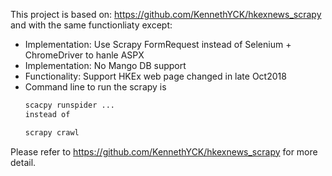 This project is based on: https://github.com/KennethYCK/hkexnews_scrapy and with the same functionliaty except:

* Implementation: Use Scrapy FormRequest instead of Selenium + ChromeDriver to hanle ASPX 
* Implementation: No Mango DB support
* Functionality: Support HKEx web page changed in late Oct2018
* Command line to run the scrapy is 
   ```python
  scacpy runspider ...
  instead of
   ```
   ```python
  scrapy crawl 
   ```
Please refer to https://github.com/KennethYCK/hkexnews_scrapy for more detail.
